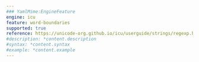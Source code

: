 ```yaml
---
### YamlMime:EngineFeature
engine: icu
feature: word-boundaries
supported: true
reference: https://unicode-org.github.io/icu/userguide/strings/regexp.html#regular-expression-metacharacters
#description: *content.description
#syntax: *content.syntax
#example: *content.example
---
```

